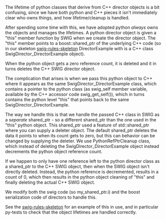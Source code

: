 The lifetime of python classes that derive from C++ director objects is a bit
confusing, since we have both python and C++ pieces it isn't immediately
clear who owns things, and how lifetime/cleanup is handled.

After spending some time with this, we have adopted python *always* owns the
objects and manages the lifetimes. A python director object is given a 
"this" member function by SWIG when we create the director object. The
"this" member points to a boost::shared_ptr of the underlying C++ code
(so in our skeleton [swig-rules-skeleton](https://github.jpl.nasa.gov/Cartography/swig-rules-skeleton) DirectorExample with is a C++ class 
SwigDirector_DirectorExample object).

When the python object gets a zero reference count, it is deleted and it in
turns deletes the C++ SWIG director object.

The complication that arises is when we pass this python object to C++ where
it appears as the same SwigDirector_DirectorExample class, which contains
a pointer to the python class (as swig_self member variable, available by
the C++ accessor code swig_get_self()), which in turns contains the python
level "this" that points back to the same SwigDirector_DirectorExample.

The way we handle this is that we handle the passed C++ class in SWIG as
a *separate* shared_ptr - so a different shared_ptr than the one used in
the "this" python object. This shared_ptr used a feature of std::shared_ptr
where you can supply a deleter object. The default shared_ptr deletes the
data it points to when its count gets to zero, but this can behavior can
be changed by supplying the deleter. We use PythonRefPtrCleanup class, which
instead of deleting the SwigDirector_DirectorExample object instead decrements
the python object reference count.

If we happen to only have one reference left to the python director class
as a shared_ptr to the C++ SWIG object, then when the SWIG object isn't
directly deleted. Instead, the python reference is decremented, results in
a count of 0, which then results in the python object cleaning of "this"
and finally deleting the actual C++ SWIG object.

We modify both the swig code (so my_shared_ptr.i) and the boost serialization
code of directors to handle this.

See the [swig-rules-skeleton](https://github.jpl.nasa.gov/Cartography/swig-rules-skeleton) for an example of this in use, and in particular py-tests to
check that the object lifetimes are handled correctly.

